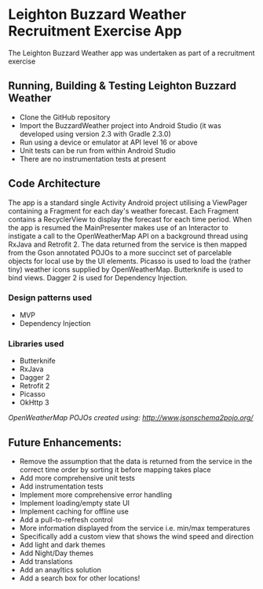 # Leighton Buzzard Weather Recruitment Exercise App
The Leighton Buzzard Weather app was undertaken as part of a recruitment exercise
## Running, Building & Testing Leighton Buzzard Weather
 - Clone the GitHub repository
 - Import the BuzzardWeather project into Android Studio (it was developed using version 2.3 with Gradle 2.3.0)
 - Run using a device or emulator at API level 16 or above
 - Unit tests can be run from within Android Studio
 - There are no instrumentation tests at present
## Code Architecture
The app is a standard single Activity Android project utilising a ViewPager containing a Fragment for each day's weather forecast. Each Fragment contains a RecyclerView to display the forecast for each time period. When the app is resumed the MainPresenter makes use of an Interactor to instigate a call to the OpenWeatherMap API on a background thread using RxJava and Retrofit 2. The data returned from the service is then mapped from the Gson annotated POJOs to a more succinct set of parcelable objects for local use by the UI elements. Picasso is used to load the (rather tiny) weather icons supplied by OpenWeatherMap. Butterknife is used to bind views. Dagger 2 is used for Dependency Injection.
### Design patterns used
 - MVP
 - Dependency Injection
### Libraries used
 - Butterknife
 - RxJava
 - Dagger 2
 - Retrofit 2
 - Picasso
 - OkHttp 3

*OpenWeatherMap POJOs created using: http://www.jsonschema2pojo.org/*

## Future Enhancements:
 - Remove the assumption that the data is returned from the service in the correct time order by sorting it before mapping takes place
 - Add more comprehensive unit tests
 - Add instrumentation tests
 - Implement more comprehensive error handling
 - Implement loading/empty state UI
 - Implement caching for offline use
 - Add  a pull-to-refresh control
 - More information displayed from the service i.e. min/max temperatures
 - Specifically add a custom view that shows the wind speed and direction
 - Add light and dark themes
 - Add Night/Day themes
 - Add translations
 - Add an anayltics solution
 - Add a search box for other locations!